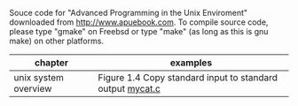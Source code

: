 Souce code for "Advanced Programming in the Unix Enviroment" downloaded from http://www.apuebook.com.
To compile source code,
please type "gmake" on Freebsd or type "make" (as long as this is gnu make) on other platforms.

chapter | examples 
--| --
unix system overview | Figure 1.4 Copy standard input to standard output [mycat.c]()